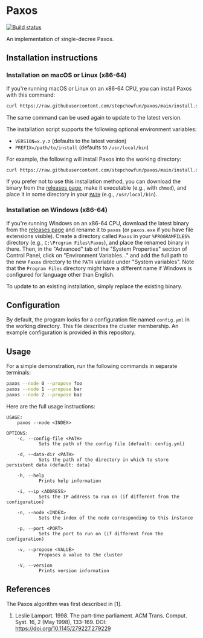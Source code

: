 # Paxos

[![Build status](https://github.com/stepchowfun/paxos/workflows/Continuous%20integration/badge.svg?branch=main)](https://github.com/stepchowfun/paxos/actions?query=branch%3Amain)

An implementation of single-decree Paxos.

## Installation instructions

### Installation on macOS or Linux (x86-64)

If you're running macOS or Linux on an x86-64 CPU, you can install Paxos with this command:

```sh
curl https://raw.githubusercontent.com/stepchowfun/paxos/main/install.sh -LSfs | sh
```

The same command can be used again to update to the latest version.

The installation script supports the following optional environment variables:

- `VERSION=x.y.z` (defaults to the latest version)
- `PREFIX=/path/to/install` (defaults to `/usr/local/bin`)

For example, the following will install Paxos into the working directory:

```sh
curl https://raw.githubusercontent.com/stepchowfun/paxos/main/install.sh -LSfs | PREFIX=. sh
```

If you prefer not to use this installation method, you can download the binary from the [releases page](https://github.com/stepchowfun/paxos/releases), make it executable (e.g., with `chmod`), and place it in some directory in your [`PATH`](https://en.wikipedia.org/wiki/PATH_\(variable\)) (e.g., `/usr/local/bin`).

### Installation on Windows (x86-64)

If you're running Windows on an x86-64 CPU, download the latest binary from the [releases page](https://github.com/stepchowfun/paxos/releases) and rename it to `paxos` (or `paxos.exe` if you have file extensions visible). Create a directory called `Paxos` in your `%PROGRAMFILES%` directory (e.g., `C:\Program Files\Paxos`), and place the renamed binary in there. Then, in the "Advanced" tab of the "System Properties" section of Control Panel, click on "Environment Variables..." and add the full path to the new `Paxos` directory to the `PATH` variable under "System variables". Note that the `Program Files` directory might have a different name if Windows is configured for language other than English.

To update to an existing installation, simply replace the existing binary.

## Configuration

By default, the program looks for a configuration file named `config.yml` in the working directory. This file describes the cluster membership. An example configuration is provided in this repository.

## Usage

For a simple demonstration, run the following commands in separate terminals:

```sh
paxos --node 0 --propose foo
paxos --node 1 --propose bar
paxos --node 2 --propose baz
```

Here are the full usage instructions:

```
USAGE:
    paxos --node <INDEX>

OPTIONS:
    -c, --config-file <PATH>
            Sets the path of the config file (default: config.yml)

    -d, --data-dir <PATH>
            Sets the path of the directory in which to store persistent data (default: data)

    -h, --help
            Prints help information

    -i, --ip <ADDRESS>
            Sets the IP address to run on (if different from the configuration)

    -n, --node <INDEX>
            Sets the index of the node corresponding to this instance

    -p, --port <PORT>
            Sets the port to run on (if different from the configuration)

    -v, --propose <VALUE>
            Proposes a value to the cluster

    -V, --version
            Prints version information
```

## References

The Paxos algorithm was first described in [1].

1. Leslie Lamport. 1998. The part-time parliament. ACM Trans. Comput. Syst. 16, 2 (May 1998), 133-169. DOI: https://doi.org/10.1145/279227.279229
